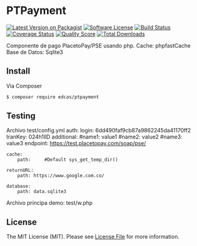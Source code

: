 # PTPayment

[![Latest Version on Packagist][ico-version]][link-packagist]
[![Software License][ico-license]](LICENSE.md)
[![Build Status][ico-travis]][link-travis]
[![Coverage Status][ico-scrutinizer]][link-scrutinizer]
[![Quality Score][ico-code-quality]][link-code-quality]
[![Total Downloads][ico-downloads]][link-downloads]

Componente de pago PlacetoPay/PSE usando php.
Cache: phpfastCache
Base de Datos: Sqlite3

## Install

Via Composer

``` bash
$ composer require edcas/ptpayment
```

## Testing

Archivo test/config.yml
    auth:
        login: 6dd490faf9cb87a9862245da41170ff2
        tranKey: 024h1IlD
        additional:
            #name1: value1
            #name2: value2
            #name3: value3
        endpoint: https://test.placetopay.com/soap/pse/

    cache:
        path:     #Default sys_get_temp_dir()

    returnURL:
        path: https://www.google.com.co/

    database:
        path: data.sqlite3

Archivo principa demo: test/w.php


## License

The MIT License (MIT). Please see [License File](LICENSE.md) for more information.

[ico-version]: https://img.shields.io/packagist/v/:vendor/:package_name.svg?style=flat-square
[ico-license]: https://img.shields.io/badge/license-MIT-brightgreen.svg?style=flat-square
[ico-travis]: https://img.shields.io/travis/:vendor/:package_name/master.svg?style=flat-square
[ico-scrutinizer]: https://img.shields.io/scrutinizer/coverage/g/:vendor/:package_name.svg?style=flat-square
[ico-code-quality]: https://img.shields.io/scrutinizer/g/:vendor/:package_name.svg?style=flat-square
[ico-downloads]: https://img.shields.io/packagist/dt/:vendor/:package_name.svg?style=flat-square

[link-packagist]: https://packagist.org/packages/:vendor/:package_name
[link-travis]: https://travis-ci.org/:vendor/:package_name
[link-scrutinizer]: https://scrutinizer-ci.com/g/:vendor/:package_name/code-structure
[link-code-quality]: https://scrutinizer-ci.com/g/:vendor/:package_name
[link-downloads]: https://packagist.org/packages/:vendor/:package_name
[link-author]: https://github.com/:author_username
[link-contributors]: ../../contributors